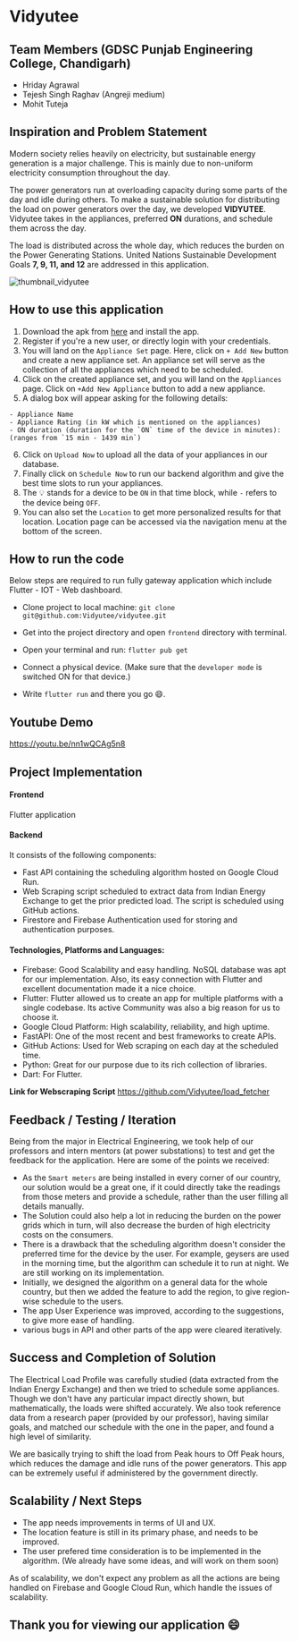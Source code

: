 # Vidyutee

## Team Members (GDSC Punjab Engineering College, Chandigarh)
- Hriday Agrawal
- Tejesh Singh Raghav (Angreji medium)
- Mohit Tuteja


## Inspiration and Problem Statement
Modern society relies heavily on electricity, but sustainable energy generation is a major challenge. This is mainly due to non-uniform electricity consumption throughout the day.

The power generators run at overloading capacity during some parts of the day and idle during others. To make a sustainable solution for distributing the load on power generators over the day, we developed **VIDYUTEE**. Vidyutee takes in the appliances, preferred **ON** durations, and schedule them across the day.

The load is distributed across the whole day, which reduces the burden on the Power Generating Stations. United Nations Sustainable Development Goals **7, 9, 11, and 12** are addressed in this application.

![thumbnail_vidyutee](https://user-images.githubusercontent.com/76818035/229581007-dfaf70c3-e6ce-448f-884b-1ef8d2fafad2.png)



## How to use this application
1. Download the apk from [here](https://github.com/Vidyutee/vidyutee/releases/download/v0.0.2/vidyutee.apk) and install the app.
2. Register if you're a new user, or directly login with your credentials.
3. You will land on the `Appliance Set` page. Here, click on `+ Add New` button and create a new appliance set. An appliance set will serve as the collection of all the appliances which need to be scheduled.
4. Click on the created appliance set, and you will land on the `Appliances` page. Click on `+Add New Appliance` button to add a new appliance.
5. A dialog box will appear asking for the following details:
  ```
  - Appliance Name
  - Appliance Rating (in kW which is mentioned on the appliances)
  - ON duration (duration for the `ON` time of the device in minutes): (ranges from `15 min - 1439 min`)
  ```
6. Click on `Upload Now` to upload all the data of your appliances in our database.
7. Finally click on `Schedule Now` to run our backend algorithm and give the best time slots to run your appliances.
8. The :bulb: stands for a device to be `ON` in that time block, while `-` refers to the device being `OFF`.
9. You can also set the `Location` to get more personalized results for that location. Location page can be accessed via the navigation menu at the bottom of the screen.

## How to run the code
Below steps are required to run fully gateway application which include Flutter - IOT - Web dashboard.

- Clone project to local machine:
`git clone git@github.com:Vidyutee/vidyutee.git`

- Get into the project directory and open `frontend` directory with terminal.

- Open your terminal and run:
`flutter pub get`

- Connect a physical device. (Make sure that the `developer mode` is switched ON for that device.)

- Write `flutter run` and there you go 😄.


## Youtube Demo
https://youtu.be/nn1wQCAg5n8

## Project Implementation

#### Frontend
Flutter application

#### Backend
It consists of the following components:
- Fast API containing the scheduling algorithm hosted on Google Cloud Run.
- Web Scraping script scheduled to extract data from Indian Energy Exchange to get the prior predicted load. The script is scheduled using GitHub actions.
- Firestore and Firebase Authentication used for storing and authentication purposes.

#### Technologies, Platforms and Languages:
- Firebase: Good Scalability and easy handling. NoSQL database was apt for our implementation. Also, its easy connection with Flutter and excellent documentation made it a nice choice.
- Flutter: Flutter allowed us to create an app for multiple platforms with a single codebase. Its active Community was also a big reason for us to choose it.
- Google Cloud Platform: High scalability, reliability, and high uptime.
- FastAPI: One of the most recent and best frameworks to create APIs.
- GitHub Actions: Used for Web scraping on each day at the scheduled time.
- Python: Great for our purpose due to its rich collection of libraries.
- Dart: For Flutter.

**Link for Webscraping Script**
https://github.com/Vidyutee/load_fetcher

## Feedback / Testing / Iteration
Being from the major in Electrical Engineering, we took help of our professors and intern mentors (at power substations) to test and get the feedback for the application. Here are some of the points we received:

- As the `Smart meters` are being installed in every corner of our country, our solution would be a great one, if it could directly take the readings from those meters and provide a schedule, rather than the user filling all details manually.
- The Solution could also help a lot in reducing the burden on the power grids which in turn, will also decrease the burden of high electricity costs on the consumers.
- There is a drawback that the scheduling algorithm doesn't consider the preferred time for the device by the user. For example, geysers are used in the morning time, but the algorithm can schedule it to run at night. We are still working on its implementation.
- Initially, we designed the algorithm on a general data for the whole country, but then we added the feature to add the region, to give region-wise schedule to the users.
- The app User Experience was improved, according to the suggestions, to give more ease of handling.
- various bugs in API and other parts of the app were cleared iteratively.


## Success and Completion of Solution
The Electrical Load Profile was carefully studied (data extracted from the Indian Energy Exchange) and then we tried to schedule some appliances. Though we don't have any particular impact directly shown, but mathematically, the loads were shifted accurately. We also took reference data from a research paper (provided by our professor), having similar goals, and matched our schedule with the one in the paper, and found a high level of similarity.

We are basically trying to shift the load from Peak hours to Off Peak hours, which reduces the damage and idle runs of the power generators. This app can be extremely useful if administered by the government directly.

## Scalability / Next Steps
- The app needs improvements in terms of UI and UX.
- The location feature is still in its primary phase, and needs to be improved.
- The user prefered time consideration is to be implemented in the algorithm. (We already have some ideas, and will work on them soon)

As of scalability, we don't expect any problem as all the actions are being handled on Firebase and Google Cloud Run, which handle the issues of scalability.

## Thank you for viewing our application 😄
